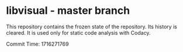 # libvisual - master branch

This repository contains the frozen state of the repository.
Its history is cleared. It is used only for static code
analysis with Codacy.

Commit Time: 1716271769